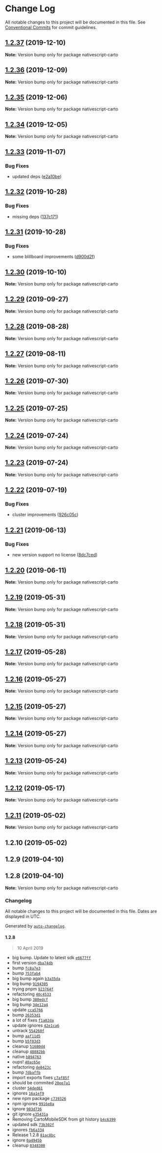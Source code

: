 # Change Log

All notable changes to this project will be documented in this file.
See [Conventional Commits](https://conventionalcommits.org) for commit guidelines.

## [1.2.37](https://github.com/farfromrefug/nativescript-carto/compare/v1.2.36...v1.2.37) (2019-12-10)

**Note:** Version bump only for package nativescript-carto





## [1.2.36](https://github.com/farfromrefug/nativescript-carto/compare/v1.2.35...v1.2.36) (2019-12-09)

**Note:** Version bump only for package nativescript-carto





## [1.2.35](https://github.com/farfromrefug/nativescript-carto/compare/v1.2.34...v1.2.35) (2019-12-06)

**Note:** Version bump only for package nativescript-carto





## [1.2.34](https://github.com/farfromrefug/nativescript-carto/compare/v1.2.33...v1.2.34) (2019-12-05)

**Note:** Version bump only for package nativescript-carto





## [1.2.33](https://github.com/farfromrefug/nativescript-carto/compare/v1.2.32...v1.2.33) (2019-11-07)


### Bug Fixes

* updated deps ([e2a10be](https://github.com/farfromrefug/nativescript-carto/commit/e2a10be))





## [1.2.32](https://github.com/farfromrefug/nativescript-carto/compare/v1.2.31...v1.2.32) (2019-10-28)


### Bug Fixes

* missing deps ([137c171](https://github.com/farfromrefug/nativescript-carto/commit/137c171))





## [1.2.31](https://github.com/farfromrefug/nativescript-carto/compare/v1.2.30...v1.2.31) (2019-10-28)


### Bug Fixes

* some blillboard improvements ([d900d2f](https://github.com/farfromrefug/nativescript-carto/commit/d900d2f))





## [1.2.30](https://github.com/farfromrefug/nativescript-carto/compare/v1.2.29...v1.2.30) (2019-10-10)

**Note:** Version bump only for package nativescript-carto





## [1.2.29](https://github.com/farfromrefug/nativescript-carto/compare/v1.2.28...v1.2.29) (2019-09-27)

**Note:** Version bump only for package nativescript-carto





## [1.2.28](https://github.com/farfromrefug/nativescript-carto/compare/v1.2.27...v1.2.28) (2019-08-28)

**Note:** Version bump only for package nativescript-carto





## [1.2.27](https://github.com/farfromrefug/nativescript-carto/compare/v1.2.26...v1.2.27) (2019-08-11)

**Note:** Version bump only for package nativescript-carto





## [1.2.26](https://github.com/farfromrefug/nativescript-carto/compare/v1.2.25...v1.2.26) (2019-07-30)

**Note:** Version bump only for package nativescript-carto





## [1.2.25](https://github.com/farfromrefug/nativescript-carto/compare/v1.2.24...v1.2.25) (2019-07-25)

**Note:** Version bump only for package nativescript-carto





## [1.2.24](https://github.com/farfromrefug/nativescript-carto/compare/v1.2.23...v1.2.24) (2019-07-24)

**Note:** Version bump only for package nativescript-carto





## [1.2.23](https://github.com/farfromrefug/nativescript-carto/compare/v1.2.22...v1.2.23) (2019-07-24)

**Note:** Version bump only for package nativescript-carto





## [1.2.22](https://github.com/farfromrefug/nativescript-carto/compare/v1.2.21...v1.2.22) (2019-07-19)


### Bug Fixes

* cluster improvements ([926c05c](https://github.com/farfromrefug/nativescript-carto/commit/926c05c))





## [1.2.21](https://github.com/farfromrefug/nativescript-carto/compare/v1.2.20...v1.2.21) (2019-06-13)


### Bug Fixes

* new version support no license ([8dc7ced](https://github.com/farfromrefug/nativescript-carto/commit/8dc7ced))





## [1.2.20](https://github.com/farfromrefug/nativescript-carto/compare/v1.2.19...v1.2.20) (2019-06-11)

**Note:** Version bump only for package nativescript-carto





## [1.2.19](https://github.com/farfromrefug/nativescript-carto/compare/v1.2.18...v1.2.19) (2019-05-31)

**Note:** Version bump only for package nativescript-carto





## [1.2.18](https://github.com/farfromrefug/nativescript-carto/compare/v1.2.17...v1.2.18) (2019-05-31)

**Note:** Version bump only for package nativescript-carto





## [1.2.17](https://github.com/farfromrefug/nativescript-carto/compare/v1.2.16...v1.2.17) (2019-05-28)

**Note:** Version bump only for package nativescript-carto





## [1.2.16](https://github.com/farfromrefug/nativescript-carto/compare/v1.2.15...v1.2.16) (2019-05-27)

**Note:** Version bump only for package nativescript-carto





## [1.2.15](https://github.com/farfromrefug/nativescript-carto/compare/v1.2.14...v1.2.15) (2019-05-27)

**Note:** Version bump only for package nativescript-carto





## [1.2.14](https://github.com/farfromrefug/nativescript-carto/compare/v1.2.13...v1.2.14) (2019-05-27)

**Note:** Version bump only for package nativescript-carto





## [1.2.13](https://github.com/farfromrefug/nativescript-carto/compare/v1.2.12...v1.2.13) (2019-05-24)

**Note:** Version bump only for package nativescript-carto





## [1.2.12](https://github.com/farfromrefug/nativescript-carto/compare/v1.2.11...v1.2.12) (2019-05-17)

**Note:** Version bump only for package nativescript-carto





## [1.2.11](https://github.com/farfromrefug/nativescript-carto/compare/v1.2.10...v1.2.11) (2019-05-02)

**Note:** Version bump only for package nativescript-carto





## 1.2.10 (2019-05-02)



## 1.2.9 (2019-04-10)



## 1.2.8 (2019-04-10)

**Note:** Version bump only for package nativescript-carto





### Changelog

All notable changes to this project will be documented in this file. Dates are displayed in UTC.

Generated by [`auto-changelog`](https://github.com/CookPete/auto-changelog).

#### 1.2.8

> 10 April 2019

- big bump. Update to latest sdk [`e6677ff`](https://github.com/farfromrefug/nativescript-carto/commit/e6677ffe0f3f63838fe149d7d418deea7e396eef)
- first version [`dba74db`](https://github.com/farfromrefug/nativescript-carto/commit/dba74db9d3b1131cceb4fb6a84761cde34a2d409)
- bump [`fc8a7e3`](https://github.com/farfromrefug/nativescript-carto/commit/fc8a7e32441342ec38dee8887a535dfb9d8f0e2b)
- bump [`753fab4`](https://github.com/farfromrefug/nativescript-carto/commit/753fab4f32b9d15afab227b51f5c5680cf9ee1a2)
- big bump again [`b3a35da`](https://github.com/farfromrefug/nativescript-carto/commit/b3a35dad274d5b66429a5a8bdf923d978d28db47)
- big bump [`9194305`](https://github.com/farfromrefug/nativescript-carto/commit/9194305d3145cba7cf8a4b56496519ee405f340e)
- trying pnpm [`923764f`](https://github.com/farfromrefug/nativescript-carto/commit/923764f611d874dc1ccfaf14f7eb8b6891d32078)
- refactoring [`40c4533`](https://github.com/farfromrefug/nativescript-carto/commit/40c4533aa55e2a3d866ca8b6bdd3473d04468b0e)
- big bump [`380edcf`](https://github.com/farfromrefug/nativescript-carto/commit/380edcf93dd0c65cf78b8eb6100c74d20124e819)
- big bump [`34e12a4`](https://github.com/farfromrefug/nativescript-carto/commit/34e12a4cc99811ba2cd292e106715963009cecdc)
- update [`cca5766`](https://github.com/farfromrefug/nativescript-carto/commit/cca5766656ef0c5c03219f123bc5cc7d7786a2e3)
- bump [`26353d1`](https://github.com/farfromrefug/nativescript-carto/commit/26353d18b499f9e4d8185946424472a83e06ff70)
- a lot of fixes [`f1a02da`](https://github.com/farfromrefug/nativescript-carto/commit/f1a02dafd5c4488fc5e26ddd9ac67ae4c3b558b5)
- update ignores [`42e1ca6`](https://github.com/farfromrefug/nativescript-carto/commit/42e1ca6a87820d8f23f5f0b23522a1797900829e)
- untrack [`554260f`](https://github.com/farfromrefug/nativescript-carto/commit/554260f7404038fdc01fe8bc3ebf64942de97cfe)
- bump [`aaf11d5`](https://github.com/farfromrefug/nativescript-carto/commit/aaf11d5394253b690c711eda41b2ff7d7342be27)
- bump [`b5f03d3`](https://github.com/farfromrefug/nativescript-carto/commit/b5f03d3f4f794bd36933d912b00357de92af08a2)
- cleanup [`51680d4`](https://github.com/farfromrefug/nativescript-carto/commit/51680d4bb11800134f88b98a0e92295d5094c10c)
- cleanup [`48882bb`](https://github.com/farfromrefug/nativescript-carto/commit/48882bbb979c191193fe35d2c7bb364f26996fbd)
- native [`b894763`](https://github.com/farfromrefug/nativescript-carto/commit/b894763c68a547240787694c6a281bd094fececb)
- oups! [`40ac65e`](https://github.com/farfromrefug/nativescript-carto/commit/40ac65ee0d2d3bcac0a8458e0e4c01f668251d6a)
- refactoring [`de0423c`](https://github.com/farfromrefug/nativescript-carto/commit/de0423cc8956388ffab8eadb785e30a0b2495cd6)
- bump [`7dbaffb`](https://github.com/farfromrefug/nativescript-carto/commit/7dbaffb0f549e774d438b070cf91f7a332e4a826)
- import exports fixes [`c7af85f`](https://github.com/farfromrefug/nativescript-carto/commit/c7af85f6a3b68c30c95b36d55ca31fa3240be352)
- should be commited [`20ee7a1`](https://github.com/farfromrefug/nativescript-carto/commit/20ee7a191aa3b1267f88f5f1f929b1b4225bcc4f)
- cluster [`54ded61`](https://github.com/farfromrefug/nativescript-carto/commit/54ded61a28a22028e32a6aa6df90123ec8f10c5a)
- ignores [`16a1ef9`](https://github.com/farfromrefug/nativescript-carto/commit/16a1ef904529be2f570930b371d221cc3acbd679)
- new npm package [`c739326`](https://github.com/farfromrefug/nativescript-carto/commit/c739326fd83c07773734f16ccb1d0899e1a60164)
- npm ignores [`9916e8a`](https://github.com/farfromrefug/nativescript-carto/commit/9916e8a33bfe1c52db8b628f0119ddd17042bcb7)
- ignore [`903d736`](https://github.com/farfromrefug/nativescript-carto/commit/903d736d9d9939daa7c2d4687f62fdface0b69a9)
- git ignore [`e35431a`](https://github.com/farfromrefug/nativescript-carto/commit/e35431ac3f5834eeeb6ac6094f55d97fe460741b)
- Removing CartoMobileSDK from git history [`b4c6399`](https://github.com/farfromrefug/nativescript-carto/commit/b4c6399ab1f3ce70d955b78f8548c9e8230e7a18)
- updated sdk [`73b302f`](https://github.com/farfromrefug/nativescript-carto/commit/73b302f66016a83a84bc940a954837342173c42c)
- ignores [`fb6a334`](https://github.com/farfromrefug/nativescript-carto/commit/fb6a334c7ec409395579a92a7b9ece55e03bc017)
- Release 1.2.8 [`81ac8bc`](https://github.com/farfromrefug/nativescript-carto/commit/81ac8bcc0c9428d9960985fe4cb630cfdcdcffa8)
- ignore [`0a4945b`](https://github.com/farfromrefug/nativescript-carto/commit/0a4945b5bc6ccc3fdc6147cef158832b29fab276)
- cleanup [`0348300`](https://github.com/farfromrefug/nativescript-carto/commit/0348300fac38cd298750784ba61b3fd9632a7bfc)
